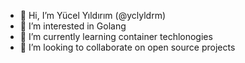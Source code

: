 - 👋 Hi, I’m Yücel Yıldırım (@yclyldrm)
- 👀 I’m interested in Golang
- 🌱 I’m currently learning container techlonogies
- 💞️ I’m looking to collaborate on open source projects

<!---
yclyldrm/yclyldrm is a ✨ special ✨ repository because its `README.md` (this file) appears on your GitHub profile.
You can click the Preview link to take a look at your changes.
--->
